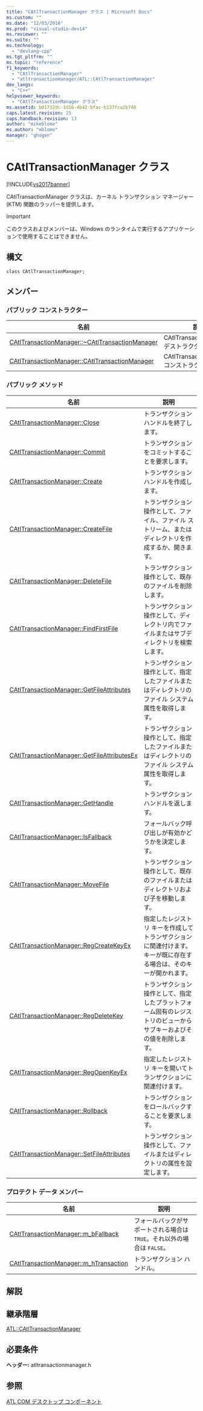 ```yaml
---
title: "CAtlTransactionManager クラス | Microsoft Docs"
ms.custom: ""
ms.date: "12/03/2016"
ms.prod: "visual-studio-dev14"
ms.reviewer: ""
ms.suite: ""
ms.technology: 
  - "devlang-cpp"
ms.tgt_pltfrm: ""
ms.topic: "reference"
f1_keywords: 
  - "CAtlTransactionManager"
  - "atltransactionmanager/ATL::CAtlTransactionManager"
dev_langs: 
  - "C++"
helpviewer_keywords: 
  - "CAtlTransactionManager クラス"
ms.assetid: b01732dc-1d16-4b42-bfac-b137fca2b740
caps.latest.revision: 25
caps.handback.revision: 13
author: "mikeblome"
ms.author: "mblome"
manager: "ghogen"
---
```

# CAtlTransactionManager クラス
[!INCLUDE[vs2017banner](../../assembler/inline/includes/vs2017banner.md)]

CAtlTransactionManager クラスは、カーネル トランザクション マネージャー \(KTM\) 関数のラッパーを提供します。  
  
> [!IMPORTANT]
>  このクラスおよびメンバーは、Windows のランタイムで実行するアプリケーションで使用することはできません。  
  
## 構文  
  
```  
class CAtlTransactionManager;  
```  
  
## メンバー  
  
### パブリック コンストラクター  
  
|名前|説明|  
|--------|--------|  
|[CAtlTransactionManager::~CAtlTransactionManager](../Topic/CAtlTransactionManager::~CAtlTransactionManager.md)|CAtlTransactionManager デストラクター。|  
|[CAtlTransactionManager::CAtlTransactionManager](../Topic/CAtlTransactionManager::CAtlTransactionManager.md)|CAtlTransactionManager コンストラクター。|  
  
### パブリック メソッド  
  
|名前|説明|  
|--------|--------|  
|[CAtlTransactionManager::Close](../Topic/CAtlTransactionManager::Close.md)|トランザクション ハンドルを終了します。|  
|[CAtlTransactionManager::Commit](../Topic/CAtlTransactionManager::Commit.md)|トランザクションをコミットすることを要求します。|  
|[CAtlTransactionManager::Create](../Topic/CAtlTransactionManager::Create.md)|トランザクション ハンドルを作成します。|  
|[CAtlTransactionManager::CreateFile](../Topic/CAtlTransactionManager::CreateFile.md)|トランザクション操作として、ファイル、ファイル ストリーム、またはディレクトリを作成するか、開きます。|  
|[CAtlTransactionManager::DeleteFile](../Topic/CAtlTransactionManager::DeleteFile.md)|トランザクション操作として、既存のファイルを削除します。|  
|[CAtlTransactionManager::FindFirstFile](../Topic/CAtlTransactionManager::FindFirstFile.md)|トランザクション操作として、ディレクトリ内でファイルまたはサブディレクトリを検索します。|  
|[CAtlTransactionManager::GetFileAttributes](../Topic/CAtlTransactionManager::GetFileAttributes.md)|トランザクション操作として、指定したファイルまたはディレクトリのファイル システム属性を取得します。|  
|[CAtlTransactionManager::GetFileAttributesEx](../Topic/CAtlTransactionManager::GetFileAttributesEx.md)|トランザクション操作として、指定したファイルまたはディレクトリのファイル システム属性を取得します。|  
|[CAtlTransactionManager::GetHandle](../Topic/CAtlTransactionManager::GetHandle.md)|トランザクション ハンドルを返します。|  
|[CAtlTransactionManager::IsFallback](../Topic/CAtlTransactionManager::IsFallback.md)|フォールバック呼び出しが有効かどうかを決定します。|  
|[CAtlTransactionManager::MoveFile](../Topic/CAtlTransactionManager::MoveFile.md)|トランザクション操作として、既存のファイルまたはディレクトリおよび子を移動します。|  
|[CAtlTransactionManager::RegCreateKeyEx](../Topic/CAtlTransactionManager::RegCreateKeyEx.md)|指定したレジストリ キーを作成してトランザクションに関連付けます。  キーが既に存在する場合は、そのキーが開かれます。|  
|[CAtlTransactionManager::RegDeleteKey](../Topic/CAtlTransactionManager::RegDeleteKey.md)|トランザクション操作として、指定したプラットフォーム固有のレジストリのビューからサブキーおよびその値を削除します。|  
|[CAtlTransactionManager::RegOpenKeyEx](../Topic/CAtlTransactionManager::RegOpenKeyEx.md)|指定したレジストリ キーを開いてトランザクションに関連付けます。|  
|[CAtlTransactionManager::Rollback](../Topic/CAtlTransactionManager::Rollback.md)|トランザクションをロールバックすることを要求します。|  
|[CAtlTransactionManager::SetFileAttributes](../Topic/CAtlTransactionManager::SetFileAttributes.md)|トランザクション操作として、ファイルまたはディレクトリの属性を設定します。|  
  
### プロテクト データ メンバー  
  
|名前|説明|  
|--------|--------|  
|[CAtlTransactionManager::m\_bFallback](../Topic/CAtlTransactionManager::m_bFallback.md)|フォールバックがサポートされる場合は `TRUE`。それ以外の場合は `FALSE`。|  
|[CAtlTransactionManager::m\_hTransaction](../Topic/CAtlTransactionManager::m_hTransaction.md)|トランザクション ハンドル。|  
  
## 解説  
  
## 継承階層  
 [ATL::CAtlTransactionManager](../../atl/reference/catltransactionmanager-class.md)  
  
## 必要条件  
 **ヘッダー:** atltransactionmanager.h  
  
## 参照  
 [ATL COM デスクトップ コンポーネント](../../atl/atl-com-desktop-components.md)